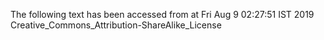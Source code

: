The following text has been accessed from at Fri Aug 9 02:27:51 IST 2019
Creative_Commons_Attribution-ShareAlike_License
